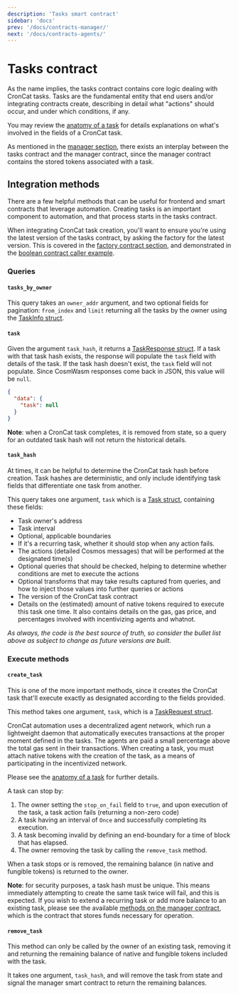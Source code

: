 ```yaml
---
description: 'Tasks smart contract'
sidebar: 'docs'
prev: '/docs/contracts-manager/'
next: '/docs/contracts-agents/'
---
```


# Tasks contract

As the name implies, the tasks contract contains core logic dealing with CronCat tasks. Tasks are the fundamental entity that end users and/or integrating contracts create, describing in detail what "actions" should occur, and under which conditions, if any.

You may review the [anatomy of a task](/docs/task-anatomy/) for details explanations on what's involved in the fields of a CronCat task.

As mentioned in the [manager section](/docs/contracts-manager#shared-logic), there exists an interplay between the tasks contract and the manager contract, since the manager contract contains the stored tokens associated with a task.

## Integration methods

There are a few helpful methods that can be useful for frontend and smart contracts that leverage automation. Creating tasks is an important component to automation, and that process starts in the tasks contract.

When integrating CronCat task creation, you'll want to ensure you're using the latest version of the tasks contract, by asking the factory for the latest version. This is covered in the [factory contract section](/docs/contracts-factory#latest_contract), and demonstrated in the [boolean contract caller example](/docs/examples).

### Queries

#### `tasks_by_owner`

This query takes an `owner_addr` argument, and two optional fields for pagination: `from_index` and `limit` returning all the tasks by the owner using the [TaskInfo struct](https://docs.rs/croncat-sdk-tasks/latest/croncat_sdk_tasks/msg/enum.TasksQueryMsg.html#variant.TasksByOwner).

#### `task`

Given the argument `task_hash`, it returns a [TaskResponse struct](https://docs.rs/croncat-sdk-tasks/latest/croncat_sdk_tasks/types/struct.TaskResponse.html). If a task with that task hash exists, the response will populate the `task` field with details of the task. If the task hash doesn't exist, the `task` field will not populate. Since CosmWasm responses come back in JSON, this value will be `null`.

```json
{
  "data": {
    "task": null
  }
}
```

**Note**: when a CronCat task completes, it is removed from state, so a query for an outdated task hash will not return the historical details. 

#### `task_hash`

At times, it can be helpful to determine the CronCat task hash before creation. Task hashes are deterministic, and only include identifying task fields that differentiate one task from another.

This query takes one argument, `task` which is a [Task struct](https://docs.rs/croncat-sdk-tasks/latest/croncat_sdk_tasks/types/struct.Task.html), containing these fields:

- Task owner's address
- Task interval
- Optional, applicable boundaries
- If it's a recurring task, whether it should stop when any action fails.
- The actions (detailed Cosmos messages) that will be performed at the designated time(s)
- Optional queries that should be checked, helping to determine whether conditions are met to execute the actions
- Optional transforms that may take results captured from queries, and how to inject those values into further queries or actions
- The version of the CronCat task contract
- Details on the (estimated) amount of native tokens required to execute this task one time. It also contains details on the gas, gas price, and percentages involved with incentivizing agents and whatnot.

*As always, the code is the best source of truth, so consider the bullet list above as subject to change as future versions are built.*

### Execute methods

#### `create_task`

This is one of the more important methods, since it creates the CronCat task that'll execute exactly as designated according to the fields provided.

This method takes one argument, `task`, which is a [TaskRequest struct](https://docs.rs/croncat-sdk-tasks/latest/croncat_sdk_tasks/types/struct.TaskRequest.html).

CronCat automation uses a decentralized agent network, which run a lightweight daemon that automatically executes transactions at the proper moment defined in the tasks. The agents are paid a small percentage above the total gas sent in their transactions. When creating a task, you must attach native tokens with the creation of the task, as a means of participating in the incentivized network.

Please see the [anatomy of a task](/docs/task-anatomy/) for further details. 

A task can stop by:

1. The owner setting the `stop_on_fail` field to `true`, and upon execution of the task, a task action fails (returning a non-zero code)
2. A task having an interval of `Once` and successfully completing its execution.
3. A task becoming invalid by defining an end-boundary for a time of block that has elapsed.
4. The owner removing the task by calling the `remove_task` method.

When a task stops or is removed, the remaining balance (in native and fungible tokens) is returned to the owner.

**Note**: for security purposes, a task hash must be unique. This means immediately attempting to create the same task twice will fail, and this is expected. If you wish to extend a recurring task or add more balance to an existing task, please see the available [methods on the manager contract](/docs/contracts-manager/#execute-methods), which is the contract that stores funds necessary for operation.

#### `remove_task`

This method can only be called by the owner of an existing task, removing it and returning the remaining balance of native and fungible tokens included with the task.

It takes one argument, `task_hash`, and will remove the task from state and signal the manager smart contract to return the remaining balances.
